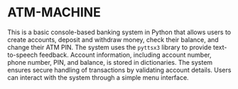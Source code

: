 # ATM-MACHINE

This is a basic console-based banking system in Python that allows users to create accounts, deposit and withdraw money, check their balance, and change their ATM PIN. The system uses the `pyttsx3` library to provide text-to-speech feedback. Account information, including account number, phone number, PIN, and balance, is stored in dictionaries. The system ensures secure handling of transactions by validating account details. Users can interact with the system through a simple menu interface.
